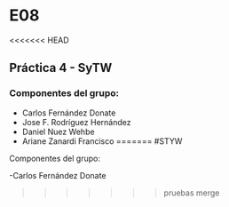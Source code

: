 # E08

<<<<<<< HEAD
## Práctica 4 - SyTW
### Componentes del grupo:
- Carlos Fernández Donate
- Jose F. Rodríguez Hernández
- Daniel Nuez Wehbe
- Ariane Zanardi Francisco
=======
#STYW


Componentes del grupo:


-Carlos Fernández Donate
>>>>>>> pruebas merge
